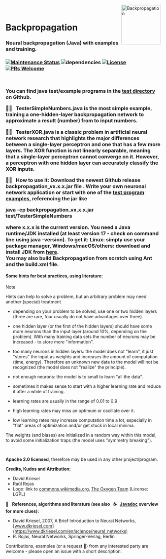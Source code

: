 <img src="https://upload.wikimedia.org/wikipedia/commons/thumb/d/d0/Oxygen480-actions-office-chart-polar-stacked.svg/128px-Oxygen480-actions-office-chart-polar-stacked.svg.png" 
alt="Backpropagation" align="right" style="right:40px; top:18px; width:128px; border:none;" />

<br />

# Backpropagation

<h3>Neural backpropagation (Java) with examples and training.<h3>

[![Maintenance Status](https://badgen.net/badge/maintenance/active/green)](https://github.com/openworld42/JavaUtil#maintenance-status)
![dependencies](https://img.shields.io/badge/dependencies-none-orange)
[![License](https://badgen.net/badge/issue/active/blue)](https://github.com/openworld42/Backpropagation/issues)
[![PRs Welcome](https://img.shields.io/badge/PRs-welcome-brightgreen.svg)](https://makeapullrequest.com) 

<br />

You can find java test/example programs in the [test directory][tester_url] on Github.

:construction_worker_man: &nbsp; **TesterSimpleNumbers.java** is the most simple example, training a one-hidden-layer backpropagation network to approximate a result (number) from to input numbers.

:construction_worker_woman: &nbsp; **TesterXOR.java** is a classic problem in artificial neural network research that highlights the major differences between a single-layer perceptron and one that has a few more layers. The XOR function is not linearly separable, meaning that a single-layer perceptron cannot converge on it. However, a perceptron with one hidden layer can accurately classify the XOR inputs. 

:mechanic: &nbsp; **How to use it:**
Download the newest Github release **backpropagation_vx.x.x.jar** file . Write your own neuronal network application or start
with one of the [test program examples][tester_url], referencing the jar like

**java -cp backpropagation_vx.x.x.jar test/TesterSimpleNumbers**

where **x.x.x** is the current version. You need a Java runtime/JDK installed (at least version 17 - check on command line using **java -version**).
To get it: **Linux**: simply use your package manager, **Windows/macOS/others**: download and install JDK from [here](https://openjdk.java.net/).<br /> 
You may also build **Backpropagation** from scratch using **Ant** and the **build.xml** file.<br />

#### Some hints for best practices, using literature:

> [!NOTE]
> Hints can help to solve a problem, but an arbitrary problem may need another (special) treatment

- depending on your problem to be solved, use one or two hidden layers (three are rare, 
	four usually do not have advantages over three).<br />
	
- one hidden layer (or the first of the hidden layers) should have some more neurons
	than the input layer (around 10%, depending on the problem). 
	With many training data sets the number of neurons 
	may be increased - to store more "information".<br />
	
- too many neurons in hidden layers: the model does not "learn", 
	it just "stores" the input as weights and increases
	the amount of computation (time, energy). Therefore an
	unknown new data to the model will not be recognized
	(the model does not "realize" the principle).<br />
	
- not enough neurons: the model is to small to learn "all the data".<br />

- sometimes it makes sense to start with a higher 
	learning rate and reduce it after a while of training.<br />
	
- learning rates are usually in the range of 0.01 to 0.9<br />

- high learning rates may miss an optimum or oscillate over it.<br />

- low learning rates may increase computation time a lot, 
	especially in "flat" areas of optimization and/or get stuck in local minima.<br />
	
The weights (and biases) are initialized in a random way within this model,
to avoid some initialization traps (the model uses "symmetry breaking").<br />

<br />

**Apache 2.0 licensed**, therefore may be used in any other project/program. 

**Credits, Kudos and Attribution:** 
 * David Kriesel
 * Raúl Rojas
 * Logo: link to [commons.wikimedia.org](https://commons.wikimedia.org/wiki/File:Oxygen480-actions-office-chart-polar-stacked.svg), [The Oxygen Team](https://github.com/KDE/oxygen-icons5/blob/master/AUTHORS) (License: LGPL) 

:book: &nbsp; **References, algorithms and literature (see also &nbsp; :coffee: &nbsp; [Javadoc][javadoc_url] overview for more clues):** 

 * David Kriesel, 2007, A Brief Introduction to Neural Networks, [www.dkriesel.com](https://www.dkriesel.com/en/science/neural_networks)
 * R. Rojas, Neural Networks, Springer-Verlag, Berlin

Contributions, examples (or a request :slightly_smiling_face:) from any interested party are welcome - please open an issue with a short description.

<!-- Repository -->

[javadoc_url]: https://raw.githack.com/openworld42/Backpropagation/master/javadoc/index.html
[tester_url]: https://github.com/openworld42/Backpropagation/tree/master/src/test
